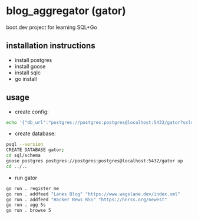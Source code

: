 # blog_aggregator (gator)
boot.dev project for learning SQL+Go

## installation instructions 

* install postgres
* install goose
* install sqlc
* go install

## usage
* create config:
```bash
echo '{"db_url":"postgres://postgres:postgres@localhost:5432/gator?sslmode=disable","user":"me"}' > ~/.gatorconfig.json
```

* create database:
```bash
psql --version
CREATE DATABASE gator;
cd sql/schema
goose postgres postgres://postgres:postgres@localhost:5432/gator up
cd ../..
```

* run gator
```bash
go run . register me
go run . addfeed "Lanes Blog" "https://www.wagslane.dev/index.xml"
go run . addfeed "Hacker News RSS" "https://hnrss.org/newest"
go run . agg 5s
go run . browse 5
```

